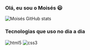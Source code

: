 ### Olá, eu sou o Moisés 😃 
          
![Moisés GitHub stats](https://github-readme-stats.vercel.app/api?username=Moises&show_icons=true&theme=tokyonight)
          
          
### Tecnologias que uso no dia a dia

<img align="center" alt="html5" src="https://img.shields.io/badge/HTML-239120?style=for-the-badge&logo=html5&logoColor=white">
<img align="center" alt="css3" src="https://img.shields.io/badge/CSS-239120?&style=for-the-badge&logo=css3&logoColor=white">
